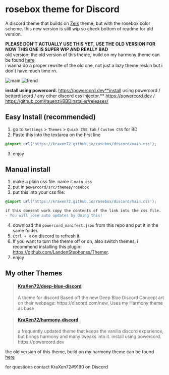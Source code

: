 # rosebox theme for Discord
A discord theme that builds on [Zelk](https://github.com/schnensch0/zelk) theme, but with the rosebox color scheme. this new version is still wip so check bottom of readme for old version.

**PLEASE DON'T ACTUALLY USE THIS YET, USE THE OLD VERSION FOR NOW THIS ONE IS SUPER WIP AND REALLY BAD**  
old version: the old version of this theme, build on my harmony theme can be found [here](https://github.com/KraXen72/rosebox-discord)  
i wanna do a proper rewrite of the old one, not just a lazy theme reskin but i don't have much time rn.

![main](https://cdn.discordapp.com/attachments/704792091955429426/769205102393032744/unknown.png)
![frend](https://cdn.discordapp.com/attachments/704792091955429426/769205114556383262/unknown.png)

**install using powercord.** https://powercord.dev**install using powercord / betterdiscord / any other discord css injector.** https://powercord.dev / https://github.com/rauenzi/BBDInstaller/releases/

## Easy Install (recommended)
1. go to ``Settings`` > ``Themes`` > ``Quick CSS tab`` / ``Custom CSS`` for BD
2. Paste this into the textarea on the first line
```css 
@import url('https://kraxen72.github.io/rosebox/discord/main.css');
```   
3. enjoy
  
## Manual install
1. make a plain css file. name it ``main.css``  
2. put in ``powercord/src/themes/rosebox``
3. put this into your css file:  
```css 
@import url('https://kraxen72.github.io/rosebox/discord/main.css');
```  

```diff
if this doesent work copy the contents of the link into the css file. 
- You will lose auto updates by doing this! 
```
4. download the ``powercord_manifest.json`` from this repo and put it in the same folder.  
5. ``Ctrl + R`` on discord to refresh it.
6. If you want to turn the theme off or on, also switch themes, i recommend installing this plugin: https://github.com/LandenStephenss/Themer.  
7. enjoy

## My other Themes
<blockquote class="embedly-card"><h4><a href="https://github.com/KraXen72/deep-blue-discord">KraXen72/deep-blue-discord</a></h4><p>A theme for discord Based off the new Deep Blue Discord Concept art on their webpage: https://discord.com/new, Uses my Harmony theme as base</p></blockquote>
<blockquote class="embedly-card"><h4><a href="https://github.com/KraXen72/harmony-discord">KraXen72/harmony-discord</a></h4><p>a frequently updated theme that keeps the vanilla discord experience, but brings harmony and many tweaks into it. install using powercord. https://powercord.dev</p></blockquote>

the old version of this theme, build on my harmony theme can be found [here](https://github.com/KraXen72/rosebox-discord)

  
for questions contact KraXen72#9190 on Discord    



